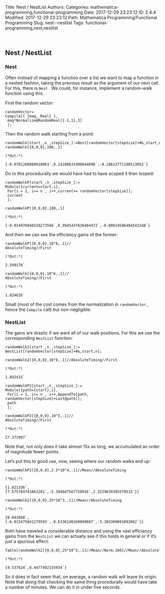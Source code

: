 Title: Nest / NestList
Authors: 
Categories: mathematica-programming,functional-programming
Date: 2017-12-29 23:23:12
ID: 2.4.4
Modified: 2017-12-29 23:23:12
Path: Mathematica Programming/Functional Programming
Slug: nest--nestlist
Tags: functional-programming,nest,nestlist

<a id="nest--nestlist" style="width:0;height:0;margin:0;padding:0;">&zwnj;</a>

## Nest / NestList

### Nest

Often instead of mapping a function over a list we want to map a function in a nested fashion, taking the previous result as the argument of our next call. For this, there is  ```Nest``` . We could, for instance, implement a random-walk function using this.

First the random vector:

	randomVector=
	Compile[{ {mag,_Real} },
	 mag*Normalize@RandomReal[{-1,1},3]
	 ];

Then the random walk starting from a point:

	randomWalk[start_,n_,stepSize_]:=Nest[randomVector[stepSize]+#&,start,n];
	randomWalk[{0,0,0},100,.1]

	(*Out:*)
	
	{-0.6701260860918063`,0.14108631400644098`,-0.18613771198513052`}

Do to this procedurally we would have had to have scoped it then looped:

	randomWalkP[start_,n_,stepSize_]:=
	Module[{current=start,i},
	 For[i = 1, i<= n , i++,current+= randomVector[stepSize]];
	 current
	 ];

	randomWalkP[{0,0,0},100,.1]

	(*Out:*)
	
	{-0.014976940150273566`,0.9945437636484472`,-0.08019586484541548`}

And then we can see the efficiency gains of the former:

	randomWalkP[{0,0,0},10^6,.1]//
	AbsoluteTiming//First

	(*Out:*)
	
	2.599178`

	randomWalk[{0,0,0},10^6,.1]//
	AbsoluteTiming//First

	(*Out:*)
	
	1.824635`

Small (most of the cost comes from the normalization in  ```randomVector``` , hence the  ```Compile```  call) but non-negligible.

### NestList

The gains are drastic if we want all of our walk positions. For this we use the corresponding  ```NestList```  function:

	randomWalk2[start_,n_,stepSize_]:=
	NestList[randomVector[stepSize]+#&,start,n];

	randomWalk2[{0,0,0},10^6,.1]//AbsoluteTiming//First

	(*Out:*)
	
	1.892415`

	randomWalkP2[start_,n_,stepSize_]:=
	Module[{path={start},i},
	 For[i = 1, i<= n , i++,AppendTo[path, randomVector[stepSize]+Last@path]];
	 path
	 ];

	randomWalkP2[{0,0,0},10^5,.1]//
	AbsoluteTiming//First

	(*Out:*)
	
	27.372997`

Note that, not only does it take almost 15x as long, we accumulated an order of magnitude fewer points.

Let’s put this to good use, now, seeing where our random walks end up:

	randomWalkP2[{0,0,0},2.5*10^4,.1]//Mean//AbsoluteTiming

	(*Out:*)
	
	{1.821336`,{7.575784741863281`,-5.394047567758916`,2.3229639385579515`}}

	randomWalk2[{0,0,0},25*10^3,.1]//Mean//AbsoluteTiming

	(*Out:*)
	
	{0.043608`,{-6.015475841270593`,-0.6336148160099607`,-3.303309091893062`}}

Both have traveled a considerable distance and using the vast efficiency gains from the  ```NestList```  we can actually see if this holds in general or if it’s just a spurious effect:

	Table[randomWalk2[{0,0,0},25*10^3,.1]//Mean//Norm,100]//Mean//AbsoluteTiming

	(*Out:*)
	
	{4.537624`,8.4477492155034`}

So it does in fact seem that, on average, a random walk will leave its origin. Note that doing that checking the same thing procedurally would have take a number of minutes. We can do it in under five seconds.